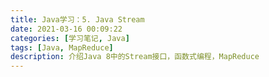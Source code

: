 ```yaml
---
title: Java学习：5. Java Stream
date: 2021-03-16 00:09:22
categories: [学习笔记, Java]
tags: [Java, MapReduce]
description: 介绍Java 8中的Stream接口，函数式编程，MapReduce
---
```

